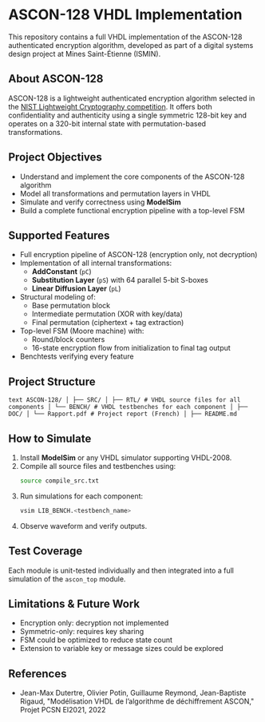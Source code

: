 # ASCON-128 VHDL Implementation

This repository contains a full VHDL implementation of the ASCON-128 authenticated encryption algorithm, developed as part of a digital systems design project at Mines Saint-Étienne (ISMIN).

## About ASCON-128

ASCON-128 is a lightweight authenticated encryption algorithm selected in the [NIST Lightweight Cryptography competition](https://csrc.nist.gov/projects/lightweight-cryptography). It offers both confidentiality and authenticity using a single symmetric 128-bit key and operates on a 320-bit internal state with permutation-based transformations.

## Project Objectives

- Understand and implement the core components of the ASCON-128 algorithm
- Model all transformations and permutation layers in VHDL
- Simulate and verify correctness using **ModelSim**
- Build a complete functional encryption pipeline with a top-level FSM

## Supported Features

- Full encryption pipeline of ASCON-128 (encryption only, not decryption)
- Implementation of all internal transformations:
  - **AddConstant** (`pC`)
  - **Substitution Layer** (`pS`) with 64 parallel 5-bit S-boxes
  - **Linear Diffusion Layer** (`pL`)
- Structural modeling of:
  - Base permutation block
  - Intermediate permutation (XOR with key/data)
  - Final permutation (ciphertext + tag extraction)
- Top-level FSM (Moore machine) with:
  - Round/block counters
  - 16-state encryption flow from initialization to final tag output
- Benchtests verifying every feature

## Project Structure
```text ASCON-128/ │ ├── SRC/ │ ├── RTL/ # VHDL source files for all components │ └── BENCH/ # VHDL testbenches for each component │ ├── DOC/ │ └── Rapport.pdf # Project report (French) │ ├── README.md ``` 

## How to Simulate

1. Install **ModelSim** or any VHDL simulator supporting VHDL-2008.
2. Compile all source files and testbenches using:
   ```bash
   source compile_src.txt
   ```
3. Run simulations for each component:
   ```bash
   vsim LIB_BENCH.<testbench_name>
   ```
4. Observe waveform and verify outputs.

## Test Coverage
Each module is unit-tested individually and then integrated into a full simulation of the `ascon_top` module.

## Limitations & Future Work

- Encryption only: decryption not implemented
- Symmetric-only: requires key sharing
- FSM could be optimized to reduce state count
- Extension to variable key or message sizes could be explored

## References

- Jean-Max Dutertre, Olivier Potin, Guillaume Reymond, Jean-Baptiste Rigaud, "Modélisation VHDL de l’algorithme de déchiffrement ASCON," Projet PCSN EI2021, 2022
